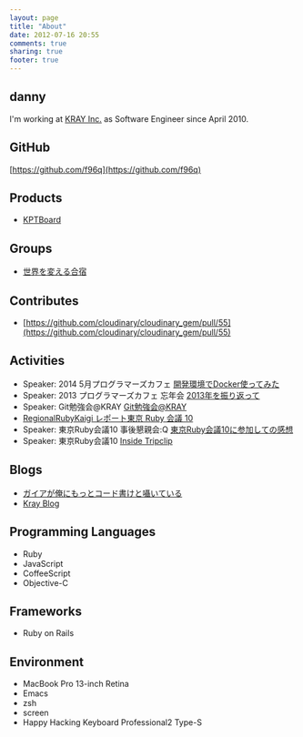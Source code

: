 ```yaml
---
layout: page
title: "About"
date: 2012-07-16 20:55
comments: true
sharing: true
footer: true
---
```


## danny
I'm working at [KRAY Inc.](http://kray.jp) as Software Engineer since April 2010.

## GitHub
[https://github.com/f96q](https://github.com/f96q)

## Products
+ [KPTBoard](http://kptboard.herokuapp.com/)

## Groups
+ [世界を変える合宿](http://sekaiokaeru.tumblr.com)

## Contributes
+ [https://github.com/cloudinary/cloudinary_gem/pull/55](https://github.com/cloudinary/cloudinary_gem/pull/55)

## Activities
+ Speaker: 2014 5月プログラマーズカフェ [開発環境でDocker使ってみた](http://f96q.github.io/blog/2014/05/31/pgcafe)
+ Speaker: 2013 プログラマーズカフェ 忘年会 [2013年を振り返って](https://speakerdeck.com/f96q/2013nian-wozhen-rifan-tute)
+ Speaker: Git勉強会@KRAY [Git勉強会@KRAY](https://speakerdeck.com/f96q/gitmian-qiang-hui-at-kray)
+ [RegionalRubyKaigi レポート東京 Ruby 会議 10](http://jp.rubyist.net/magazine/?0041-TokyoRubyKaigi10Report_1st)
+ Speaker: 東京Ruby会議10 事後懇親会:Q [東京Ruby会議10に参加しての感想](https://speakerdeck.com/f96q/deng-qiang-rubyhui-yi-10nican-jia-sitefalsegan-xiang)
+ Speaker: 東京Ruby会議10 [Inside Tripclip](https://speakerdeck.com/f96q/inside-tripclip)

## Blogs
+ [ガイアが俺にもっとコード書けと囁いている](http://f96q.github.com)
+ [Kray Blog](http://kray.jp/author/danny)

## Programming Languages
+ Ruby
+ JavaScript
+ CoffeeScript
+ Objective-C

## Frameworks
+ Ruby on Rails

## Environment
+ MacBook Pro 13-inch Retina
+ Emacs
+ zsh
+ screen
+ Happy Hacking Keyboard Professional2 Type-S
